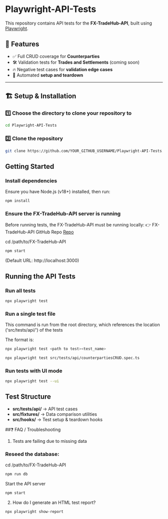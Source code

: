 # Playwright-API-Tests

This repository contains API tests for the **FX-TradeHub-API**, built using [Playwright](https://playwright.dev/).

## 📌 Features

- ✅ Full CRUD coverage for **Counterparties**
- 🛠️ Validation tests for **Trades and Settlements** (coming soon)
- 🔥 Negative test cases for **validation edge cases**
- 📂 Automated **setup and teardown**

---

## 🏗️ Setup & Installation

### **1️⃣ Choose the directory to clone your repository to**

```bash
cd Playwright-API-Tests
```

### **2️⃣ Clone the repository**

```bash
git clone https://github.com/YOUR_GITHUB_USERNAME/Playwright-API-Tests.git
```

## Getting Started

### Install dependencies

Ensure you have Node.js (v18+) installed, then run:

```bash
npm install
```

### Ensure the FX-TradeHub-API server is running

Before running tests, the FX-TradeHub-API must be running locally:
👉 FX-TradeHub-API GitHub Repo [Repo](https://github.com/sd576/FX-TradeHub-API)

cd /path/to/FX-TradeHub-API

```bash
npm start
```

(Default URL: http://localhost:3000)

## Running the API Tests

### Run all tests

```bash
npx playwright test
```

### Run a single test file

This command is run from the root directory, which references the location ('src/tests/api/') of the tests

The format is:

```bash
npx playwright test <path to test><test_name>
```

```bash
npx playwright test src/tests/api/counterpartiesCRUD.spec.ts
```

### Run tests with UI mode

```bash
npx playwright test --ui
```

## Test Structure

- **src/tests/api/** → API test cases
- **src/fixtures/** → Data comparison utilities
- **src/hooks/** → Test setup & teardown hooks

##❓ FAQ / Troubleshooting

1. Tests are failing due to missing data

### Reseed the database:

cd /path/to/FX-TradeHub-API

```bash
npm run db
```

Start the API server

```bash
npm start
```

2. How do I generate an HTML test report?

```bash
npx playwright show-report
```
